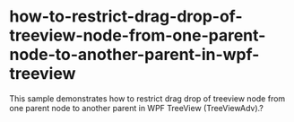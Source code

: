 # how-to-restrict-drag-drop-of-treeview-node-from-one-parent-node-to-another-parent-in-wpf-treeview
This sample demonstrates how to restrict drag drop of treeview node from one parent node to another parent in WPF TreeView (TreeViewAdv).?
